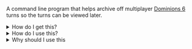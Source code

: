 A command line program that helps archive off multiplayer [Dominions 6](https://www.illwinter.com/dom6/docs.html) turns so the turns can be viewed later.

<details>
  <summary>How do I get this?</summary>
  Download the zip file from the latest release, [here](https://github.com//AlexanderLindsay/DominionsReplayHelper/releases/download/latest/DominionsReplayHelperApp.zip).
</details>
<details>
  <summary>How do I use this?</summary>
  After downloading the zip file, run the DominionsReplayHelper.GUI.exe file. A console will open up with the app. If this is the first time running the app, it will ask for the path to the dominions 6 save folder. This is most likely in `AppData/Roaming/Dominions6/savedgames`, but the app expects the full path.
</details>
<details>
  <summary>Why should I use this</summary>
  This is useful if you are in multiplayer games of Dominions 6 and want to save a record of your turns for later review. It is easily enough to do this by hand or with a powershell script, its just copying and renaming a folder. This app removes the need for any manual work so long as the assumptions it is making match yours. Those assumptions are as follows: its a multiplayer game, you want to save a turn only once, you don't mind copying the entire folder, your are going to remember to run the script before the turn finishes.
</details>
